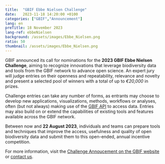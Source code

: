 ```yaml
---
title:  "GBIF Ebbe Nielsen Challenge"
date:   2023-11-18 14:20:00 +0100
categories: ["GBIF","Announcement"]
lang: en
preTitle: 18 November 2023
lang-ref: ebbeNielsen
background: /assets/images/Ebbe_Nielsen.png
ratio: 50
thumbnail: /assets/images/Ebbe_Nielsen.png
---
```



GBIF announced its call for nominations for the **2023 GBIF Ebbe Nielsen Challenge**, aiming to recognize innovations that leverage biodiversity data and tools from the GBIF network to advance open science. An expert jury will judge entries on their openness and repeatability, relevance and novelty and present a selected pool of winners with a total of up to *€20,000* in prizes.

Challenge entries can take any number of forms, as entrants may choose to develop new applications, visualizations, methods, workflows or analyses, often (but not always) making use of the [GBIF API](https://www.gbif.org/developer/summary) to access data. Entries may also build on or extend the capabilities of existing tools and features available across the GBIF network.

Between now and **22 August 2023**, individuals and teams can prepare tools and techniques that improve the access, usefulness and quality of open biodiversity data and submit them to this open-ended, annual incentive competition.

For more information, visit the [Challenge Annoucement on the GBIF website](https://www.gbif.org/news/21vzChUiLS19gDFpOzozBp/2023-ebbe-nielsen-challenge-seeks-open-data-innovations-for-biodiversity) or [contact us](mailto:canadensys.network@gmail.com).
